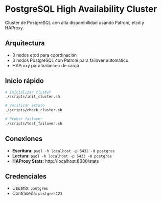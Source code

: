 # PostgreSQL High Availability Cluster

Cluster de PostgreSQL con alta disponibilidad usando Patroni, etcd y HAProxy.

## Arquitectura
- 3 nodos etcd para coordinación
- 3 nodos PostgreSQL con Patroni para failover automático
- HAProxy para balanceo de carga

## Inicio rápido
```bash
# Inicializar cluster
./scripts/init_cluster.sh

# Verificar estado
./scripts/check_cluster.sh

# Probar failover
./scripts/test_failover.sh
```

## Conexiones
- **Escritura**: `psql -h localhost -p 5432 -U postgres`
- **Lectura**: `psql -h localhost -p 5433 -U postgres`
- **HAProxy Stats**: http://localhost:8080/stats

## Credenciales
- Usuario: `postgres`
- Contraseña: `postgres123`